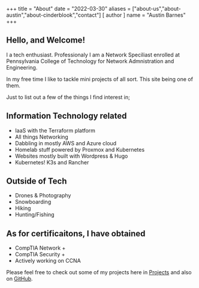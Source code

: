 +++
title = "About"
date = "2022-03-30"
aliases = ["about-us","about-austin","about-cinderblook","contact"]
[ author ]
  name = "Austin Barnes"
+++

## Hello, and Welcome!
I a tech enthusiast. Professionaly I am a Network Speciliast enrolled at Pennsylvania College of Technology for Network Admnistration and Engineering.

In my free time I like to tackle mini projects of all sort. This site being one of them. 

Just to list out a few of the things I find interest in;

## Information Technology related 
* IaaS with the Terraform platform
* All things Networking
* Dabbling in mostly AWS and Azure cloud
* Homelab stuff powered by Proxmox and Kubernetes
* Websites mostly built with Wordpress & Hugo
* Kubernetes! K3s and Rancher

## Outside of Tech
* Drones & Photography
* Snowboarding
* Hiking
* Hunting/Fishing

## As for certificaitons, I have obtained
* CompTIA Network + 
* CompTIA Security +
* Actively working on CCNA

Please feel free to check out some of my projects here in [Projects](https://cinderblook.github.io) and also on [GitHub](https://github.com/Cinderblook).
